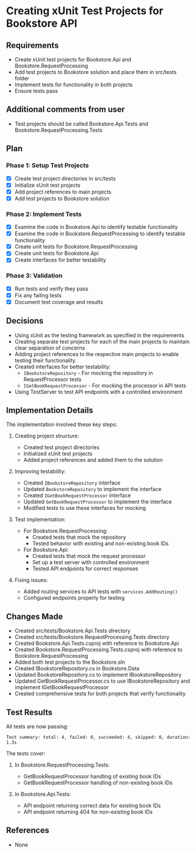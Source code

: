 # Creating xUnit Test Projects for Bookstore API

## Requirements

- Create xUnit test projects for Bookstore.Api and Bookstore.RequestProcessing
- Add test projects to Bookstore solution and place them in src/tests folder
- Implement tests for functionality in both projects
- Ensure tests pass

## Additional comments from user

- Test projects should be called Bookstore.Api.Tests and Bookstore.RequestProcessing.Tests

## Plan

### Phase 1: Setup Test Projects
- [x] Create test project directories in src/tests
- [x] Initialize xUnit test projects
- [x] Add project references to main projects
- [x] Add test projects to Bookstore solution

### Phase 2: Implement Tests
- [x] Examine the code in Bookstore.Api to identify testable functionality
- [x] Examine the code in Bookstore.RequestProcessing to identify testable functionality
- [x] Create unit tests for Bookstore.RequestProcessing
- [x] Create unit tests for Bookstore.Api
- [x] Create interfaces for better testability

### Phase 3: Validation
- [x] Run tests and verify they pass
- [x] Fix any failing tests
- [x] Document test coverage and results

## Decisions

- Using xUnit as the testing framework as specified in the requirements
- Creating separate test projects for each of the main projects to maintain clear separation of concerns
- Adding project references to the respective main projects to enable testing their functionality
- Created interfaces for better testability:
  - `IBookstoreRepository` - For mocking the repository in RequestProcessor tests
  - `IGetBookRequestProcessor` - For mocking the processor in API tests
- Using TestServer to test API endpoints with a controlled environment

## Implementation Details

The implementation involved these key steps:

1. Creating project structure:
   - Created test project directories
   - Initialized xUnit test projects
   - Added project references and added them to the solution

2. Improving testability:
   - Created `IBookstoreRepository` interface
   - Updated `BookstoreRepository` to implement the interface
   - Created `IGetBookRequestProcessor` interface
   - Updated `GetBookRequestProcessor` to implement the interface
   - Modified tests to use these interfaces for mocking

3. Test implementation:
   - For Bookstore.RequestProcessing:
     - Created tests that mock the repository
     - Tested behavior with existing and non-existing book IDs
   - For Bookstore.Api:
     - Created tests that mock the request processor
     - Set up a test server with controlled environment
     - Tested API endpoints for correct responses

4. Fixing issues:
   - Added routing services to API tests with `services.AddRouting()`
   - Configured endpoints properly for testing

## Changes Made

- Created src/tests/Bookstore.Api.Tests directory
- Created src/tests/Bookstore.RequestProcessing.Tests directory
- Created Bookstore.Api.Tests.csproj with reference to Bookstore.Api
- Created Bookstore.RequestProcessing.Tests.csproj with reference to Bookstore.RequestProcessing
- Added both test projects to the Bookstore.sln
- Created IBookstoreRepository.cs in Bookstore.Data
- Updated BookstoreRepository.cs to implement IBookstoreRepository
- Updated GetBookRequestProcessor.cs to use IBookstoreRepository and implement IGetBookRequestProcessor
- Created comprehensive tests for both projects that verify functionality

## Test Results

All tests are now passing:
```
Test summary: total: 4, failed: 0, succeeded: 4, skipped: 0, duration: 1.3s
```

The tests cover:
1. In Bookstore.RequestProcessing.Tests:
   - GetBookRequestProcessor handling of existing book IDs
   - GetBookRequestProcessor handling of non-existing book IDs

2. In Bookstore.Api.Tests:
   - API endpoint returning correct data for existing book IDs
   - API endpoint returning 404 for non-existing book IDs

## References

- None
